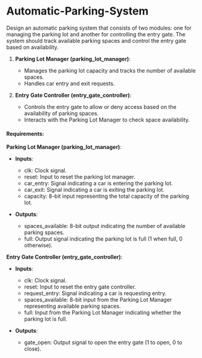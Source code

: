 # Automatic-Parking-System
Design an automatic parking system that consists of two modules: one for managing the parking lot and another for controlling the entry gate. The system should track available parking spaces and control the entry gate based on availability.


1. **Parking Lot Manager (parking_lot_manager)**:
   - Manages the parking lot capacity and tracks the number of available spaces.
   - Handles car entry and exit requests.

2. **Entry Gate Controller (entry_gate_controller)**:
   - Controls the entry gate to allow or deny access based on the availability of parking spaces.
   - Interacts with the Parking Lot Manager to check space availability.

#### Requirements:

**Parking Lot Manager (parking_lot_manager)**:
- **Inputs**:
  - clk: Clock signal.
  - reset: Input to reset the parking lot manager.
  - car_entry: Signal indicating a car is entering the parking lot.
  - car_exit: Signal indicating a car is exiting the parking lot.
  - capacity: 8-bit input representing the total capacity of the parking lot.

- **Outputs**:
  - spaces_available: 8-bit output indicating the number of available parking spaces.
  - full: Output signal indicating the parking lot is full (1 when full, 0 otherwise).

**Entry Gate Controller (entry_gate_controller)**:
- **Inputs**:
  - clk: Clock signal.
  - reset: Input to reset the entry gate controller.
  - request_entry: Signal indicating a car is requesting entry.
  - spaces_available: 8-bit input from the Parking Lot Manager representing available parking spaces.
  - full: Input from the Parking Lot Manager indicating whether the parking lot is full.

- **Outputs**:
  - gate_open: Output signal to open the entry gate (1 to open, 0 to close).
